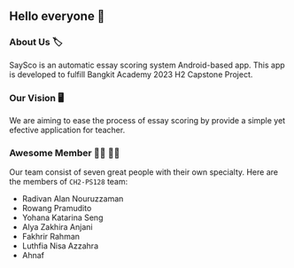 ## Hello everyone 👋

### About Us :label:
SaySco is an automatic essay scoring system Android-based app. This app is developed to fulfill Bangkit Academy 2023 H2 Capstone Project.

### Our Vision :desktop_computer:
We are aiming to ease the process of essay scoring by provide a simple yet efective application for teacher.

### Awesome Member :raising_hand_man: :raising_hand_woman:
Our team consist of seven great people with their own specialty. Here are the members of `CH2-PS128` team:
* Radivan Alan Nouruzzaman
* Rowang Pramudito
* Yohana Katarina Seng
* Alya Zakhira Anjani
* Fakhrir Rahman
* Luthfia Nisa Azzahra
* Ahnaf
